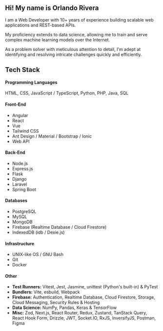 ## Hi! My name is Orlando Rivera

I am a Web Developer with 10+ years of experience building scalable web applications and REST-based APIs.

My proficiency extends to data science, allowing me to train and serve complex machine learning models over the Internet.

As a problem solver with meticulous attention to detail, I'm adept at identifying and resolving intricate challenges quickly and efficiently.


## Tech Stack



#### Programming Languages

HTML, CSS, JavaScript / TypeScript, Python, PHP, Java, SQL


#### Front-End

- Angular
- React
- Vue
- Tailwind CSS
- Ant Design / Material / Bootstrap / Ionic
- Web API


#### Back-End

- Node.js
- Express.js
- Flask
- Django
- Laravel
- Spring Boot


#### Databases

- PostgreSQL
- MySQL
- MongoDB
- Firebase (Realtime Database / Cloud Firestore)
- IndexedDB (idb / Dexie.js)

  
#### Infrastructure

- UNIX-like OS / GNU Bash
- Git
- Docker


#### Other

- **Test Runners:** Vitest, Jest, Jasmine, unittest (Python's built-in) & PyTest
- **Bundlers:** Vite, esbuild, Webpack
- **Firebase:** Authentication, Realtime Database, Cloud Firestore, Storage, Cloud Messaging, Security Rules & Hosting
- **Data Science:** NumPy, Pandas, Keras & TensorFlow
- **Misc:** Zod, Next.js, React Router, Redux, Zustand, TanStack Query, React Hook Form, Drizzle, JWT, Socket.IO, RxJS, InversifyJS, Postman, Figma
